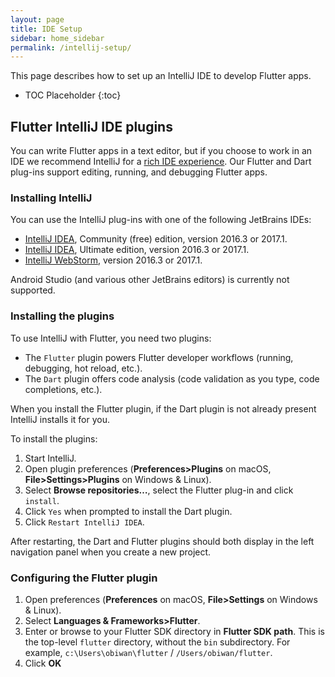 ```yaml
---
layout: page
title: IDE Setup
sidebar: home_sidebar
permalink: /intellij-setup/
---
```


This page describes how to set up an IntelliJ IDE to develop Flutter apps.

* TOC Placeholder
{:toc}

## Flutter IntelliJ IDE plugins

You can write Flutter apps in a text editor, but if you choose to work in an IDE we recommend 
IntelliJ for a [rich IDE experience](/intellij-ide/). Our Flutter and Dart plug-ins support 
editing, running, and debugging Flutter apps.

### Installing IntelliJ

You can use the IntelliJ plug-ins with one of the following JetBrains IDEs:

* [IntelliJ IDEA](https://www.jetbrains.com/idea/download/), Community (free) edition, version 2016.3 or 2017.1.
* [IntelliJ IDEA](https://www.jetbrains.com/idea/download/), Ultimate edition, version 2016.3 or 2017.1.
* [IntelliJ WebStorm](https://www.jetbrains.com/webstorm/download), version 2016.3 or 2017.1.

Android Studio (and various other JetBrains editors) is currently not supported.

### Installing the plugins

To use IntelliJ with Flutter, you need two plugins:

  * The `Flutter` plugin powers Flutter developer workflows (running, debugging, hot reload, etc.).
  * The `Dart` plugin offers code analysis (code validation as you type, code completions, etc.).

When you install the Flutter plugin, if the Dart plugin is not already present IntelliJ
installs it for you.

To install the plugins:

1. Start IntelliJ.
1. Open plugin preferences (**Preferences>Plugins** on macOS, **File>Settings>Plugins** on Windows & Linux).
1. Select **Browse repositories…**,  select the Flutter plug-in and click `install`.
1. Click `Yes` when prompted to install the Dart plugin.
1. Click `Restart IntelliJ IDEA`.

After restarting, the Dart and Flutter plugins should both display in the left
navigation panel when you create a new project.

### Configuring the Flutter plugin

1. Open preferences (**Preferences** on macOS, **File>Settings** on Windows & Linux).
1. Select **Languages & Frameworks>Flutter**.
1. Enter or browse to your Flutter SDK directory in **Flutter SDK path**. This is the top-level `flutter`
   directory, without the `bin` subdirectory. For example, `c:\Users\obiwan\flutter` / `/Users/obiwan/flutter`.
1. Click **OK**
